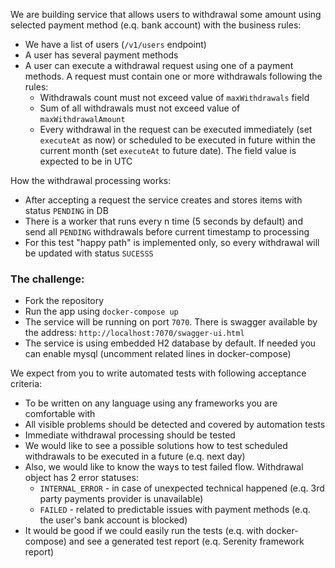 We are building service that allows users to withdrawal some amount using selected payment method (e.q. bank account) with the business rules:

- We have a list of users (`/v1/users` endpoint)
- A user has several payment methods
- A user can execute a withdrawal request using one of a payment methods. A request must contain one or more withdrawals following the rules:
    - Withdrawals count must not exceed value of `maxWithdrawals` field
    - Sum of all withdrawals must not exceed value of `maxWithdrawalAmount`
    - Every withdrawal in the request  can be executed immediately (set `executeAt` as now) or scheduled to be executed in future within the current month (set `executeAt` to future date). The field value is expected to be in UTC

How the withdrawal processing works:

- After accepting a request the service creates and stores items with status `PENDING` in DB
- There is a worker that runs every n time (5 seconds by default) and send all `PENDING` withdrawals before current timestamp to processing
- For this test "happy path" is implemented only, so every withdrawal will be updated with status `SUCESSS`

### The challenge:

- Fork the repository
- Run the app using `docker-compose up`
- The service will be running on port `7070`. There is swagger available by the address: `http://localhost:7070/swagger-ui.html`
- The service is using embedded H2 database by default. If needed you can enable mysql (uncomment related lines in docker-compose)

We expect from you to write automated tests with following acceptance criteria:

- To be written on any language using any frameworks you are comfortable with
- All visible problems should be detected and covered by automation tests
- Immediate withdrawal processing should be tested
- We would like to see a possible solutions how to test scheduled withdrawals to be executed in a future (e.q. next day)
- Also, we would like to know the ways to test failed flow. Withdrawal object has 2 error statuses:
    - `INTERNAL_ERROR` - in case of unexpected technical happened (e.q. 3rd party payments provider is unavailable)
    - `FAILED` - related to predictable issues with payment methods (e.q. the user's bank account is blocked)
- It would be good if we could easily run the tests (e.q. with docker-compose) and see a generated test report (e.q. Serenity framework report)
